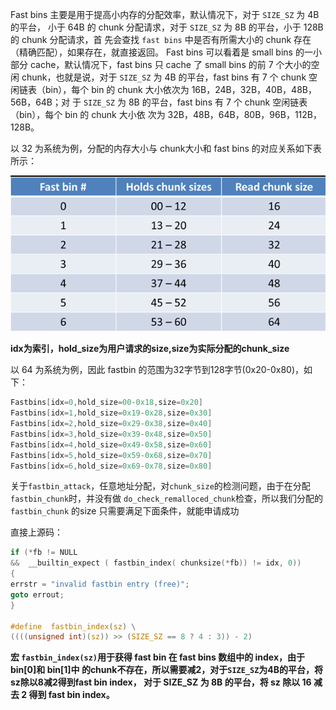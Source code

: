 
Fast bins 主要是用于提高小内存的分配效率，默认情况下，对于 `SIZE_SZ` 为 4B 的平台，
小于 64B 的 chunk 分配请求，对于 `SIZE_SZ` 为 8B 的平台，小于 128B 的 chunk 分配请求，首
先会查找 `fast bins` 中是否有所需大小的 chunk 存在（精确匹配），如果存在，就直接返回。
Fast bins 可以看着是 small bins 的一小部分 cache，默认情况下，fast bins 只 cache 了 small
bins 的前 7 个大小的空闲 chunk，也就是说，对于 `SIZE_SZ` 为 4B 的平台，fast bins 有 7 个 chunk
空闲链表（bin），每个 bin 的 chunk 大小依次为 16B，24B，32B，40B，48B，56B，64B；对
于 `SIZE_SZ` 为 8B 的平台，fast bins 有 7 个 chunk 空闲链表（bin），每个 bin 的 chunk 大小依
次为 32B，48B，64B，80B，96B，112B，128B。

以 32 为系统为例，分配的内存大小与 chunk大小和 fast bins 的对应关系如下表所示：

![](../pic/other/2.png)

**idx为索引，hold_size为用户请求的size,size为实际分配的chunk_size**

以 64 为系统为例，因此 fastbin 的范围为32字节到128字节(0x20-0x80)，如下：

```nasm
Fastbins[idx=0,hold_size=00-0x18,size=0x20] 
Fastbins[idx=1,hold_size=0x19-0x28,size=0x30] 
Fastbins[idx=2,hold_size=0x29-0x38,size=0x40] 
Fastbins[idx=3,hold_size=0x39-0x48,size=0x50] 
Fastbins[idx=4,hold_size=0x49-0x58,size=0x60] 
Fastbins[idx=5,hold_size=0x59-0x68,size=0x70] 
Fastbins[idx=6,hold_size=0x69-0x78,size=0x80]
```

关于`fastbin_attack`，任意地址分配，对`chunk_size`的检测问题，由于在分配`fastbin_chunk`时，并没有做 `do_check_remalloced_chunk`检查，所以我们分配的`fastbin_chunk` 的size 只需要满足下面条件，就能申请成功

直接上源码：


```c
if (*fb != NULL
&&  __builtin_expect ( fastbin_index( chunksize(*fb)) != idx, 0))
{
errstr = "invalid fastbin entry (free)";
goto errout;
}

#define  fastbin_index(sz) \
((((unsigned int)(sz)) >> (SIZE_SZ == 8 ? 4 : 3)) - 2)
```

**宏 `fastbin_index(sz)`用于获得 fast bin 在 fast bins 数组中的 index，由于 bin[0]和 bin[1]中
的chunk不存在，所以需要减2，对于`SIZE_SZ`为4B的平台，将sz除以8减2得到fast bin index，
对于 SIZE_SZ 为 8B 的平台，将 sz 除以 16 减去 2 得到 fast bin index。**
